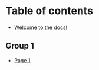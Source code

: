 # Table of contents

* [Welcome to the docs!](README.md)

## Group 1

* [Page 1](group-1/page-1.md)
